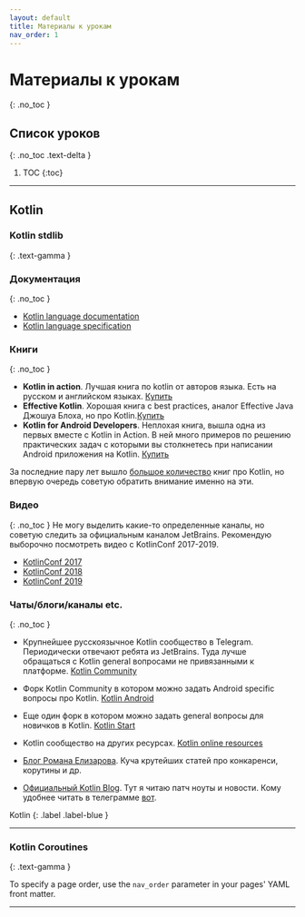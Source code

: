 ```yaml
---
layout: default
title: Материалы к урокам
nav_order: 1
---
```


# Материалы к урокам
{: .no_toc }

## Список уроков
{: .no_toc .text-delta }

1. TOC
{:toc}

---

## Kotlin

### Kotlin stdlib
{: .text-gamma }

### Документация
{: .no_toc }
- [Kotlin language documentation](https://kotlinlang.org/docs/kotlin-docs.pdf)
- [Kotlin language specification](https://kotlin.github.io/kotlin-spec/)

### Книги 
{: .no_toc }
- **Kotlin in action**. Лучшая книга по kotlin от авторов языка. Есть на русском и английском языках. [Купить](https://www.manning.com/books/kotlin-in-action)
- **Effective Kotlin**. Хорошая книга с best practices, аналог Effective Java Джошуа Блоха, но про Kotlin.[Купить](https://leanpub.com/effectivekotlin/)
- **Kotlin for Android Developers**. Неплохая книга, вышла одна из первых вместе с Kotlin in Action. В ней много примеров по решению практических задач с которыми вы столкнетесь при написании Android приложения на Kotlin. [Купить](https://leanpub.com/kotlin-for-android-developers)

За последние пару лет вышло [большое количество](https://kotlinlang.org/docs/books.html) книг про Kotlin, но впервую очередь советую обратить внимание именно на эти.

### Видео
{: .no_toc }
Не могу выделить какие-то определенные каналы, но советую следить за официальным каналом JetBrains. Рекомендую выборочно посмотреть видео с KotlinConf 2017-2019.

- [KotlinConf 2017](https://www.youtube.com/watch?v=spFtUgL32yA&list=PLQ176FUIyIUY6UK1cgVsbdPYA3X5WLam5)
- [KotlinConf 2018](https://www.youtube.com/watch?v=xvdz2H7A7ig&list=PLQ176FUIyIUbVvFMqDc2jhxS-t562uytr)
- [KotlinConf 2019](https://www.youtube.com/watch?v=NJLLPBgtiD4&list=PLQ176FUIyIUY6SKGl3Cj9yeYibBuRr3Hl)

### Чаты/блоги/каналы etc.
{: .no_toc }
- Крупнейшее русскоязычное Kotlin сообщество в Telegram. Периодически отвечают ребята из JetBrains. Туда лучше обращаться с Kotlin general вопросами не привязанными к платформе. [Kotlin Community](https://t.me/kotlin_lang)
- Форк Kotlin Community в котором можно задать Android specific вопросы про Kotlin. [Kotlin Android](https://t.me/kotlin_mobile)
- Еще один форк в котором можно задать general вопросы для новичков в Kotlin. [Kotlin Start](https://t.me/kotlin_start)
- Kotlin сообщество на других ресурсах. [Kotlin online resources](https://kotlinlang.org/community/)

- [Блог Романа Елизарова](https://medium.com/@elizarov). Куча крутейших статей про конкаренси, корутины и др.
- [Официальный Kotlin Blog](https://blog.jetbrains.com/kotlin/). Тут я читаю патч ноуты и новости. Кому удобнее читать в телеграмме [вот](https://t.me/TheDailyKotlin).

Kotlin
{: .label .label-blue }


---

### Kotlin Coroutines
{: .text-gamma }

To specify a page order, use the `nav_order` parameter in your pages' YAML front matter.

---
